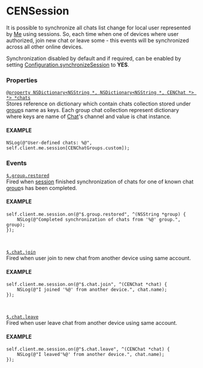 # CENSession

It is possible to synchronize all chats list change for local user represented by [Me](reference-me) using sessions. So, each time when one of devices where user authorized, join new chat or leave some - this events will be synchronized across all other online devices.  

Synchronization disabled by default and if required, can be enabled by setting [Configuration.synchronizeSession](reference-configuration#synchronizesession) to **YES**.  

### Properties

<a id="chats"/>

[`@property NSDictionary<NSString *, NSDictionary<NSString *, CENChat *> *> *chats`](#chats)  
Stores reference on dictionary which contain chats collection stored under [group](reference-chat-group)s name as keys. Each group chat collection represent dictionary where keys are name of [Chat](reference-chat)'s channel and value is chat instance.  

#### EXAMPLE

```objc
NSLog(@"User-defined chats: %@", self.client.me.session[CENChatGroups.custom]);
```

### Events

<a id="event-group-restored"/>

[`$.group.restored`](#event-group-restored)  
Fired when [session](reference-session) finished synchronization of chats for one of known chat [group](reference-chat-group)s has been completed.  

#### EXAMPLE

```objc
self.client.me.session.on(@"$.group.restored", ^(NSString *group) {
    NSLog(@"Completed synchronization of chats from '%@' group.", group);
});
```

<br/><a id="event-chat-join"/>

[`$.chat.join`](#event-chat-join)  
Fired when user join to new chat from another device using same account.  

#### EXAMPLE

```objc
self.client.me.session.on(@"$.chat.join", ^(CENChat *chat) {
    NSLog(@"I joined '%@' from another device.", chat.name);
});
```

<br/><a id="event-chat-leave"/>

[`$.chat.leave`](#event-chat-leave)  
Fired when user leave chat from another device using same account.  

#### EXAMPLE

```objc
self.client.me.session.on(@"$.chat.leave", ^(CENChat *chat) {
    NSLog(@"I leaved'%@' from another device.", chat.name);
});
```